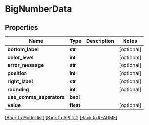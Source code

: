 # BigNumberData

## Properties
Name | Type | Description | Notes
------------ | ------------- | ------------- | -------------
**bottom_label** | **str** |  | [optional] 
**color_level** | **int** |  | [optional] 
**error_message** | **str** |  | [optional] 
**position** | **int** |  | [optional] 
**right_label** | **str** |  | [optional] 
**rounding** | **int** |  | [optional] 
**use_comma_separators** | **bool** |  | 
**value** | **float** |  | [optional] 

[[Back to Model list]](../README.md#documentation-for-models) [[Back to API list]](../README.md#documentation-for-api-endpoints) [[Back to README]](../README.md)



